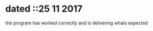 dated ::25 11 2017 
==================

the program has worked correctly and is delivering whats expected



